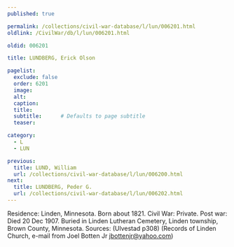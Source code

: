 ```yaml
---
published: true

permalink: /collections/civil-war-database/l/lun/006201.html
oldlink: /CivilWar/db/l/lun/006201.html

oldid: 006201

title: LUNDBERG, Erick Olson

pagelist:
  exclude: false
  order: 6201
  image: 
  alt:
  caption:
  title:
  subtitle:      # Defaults to page subtitle
  teaser:

category: 
  - L 
  - LUN

previous:
  title: LUND, William
  url: /collections/civil-war-database/l/lun/006200.html  
next:
  title: LUNDBERG, Peder G.
  url: /collections/civil-war-database/l/lun/006202.html   
---
```

Residence: Linden, Minnesota. Born about 1821. Civil War: Private. Post war: Died 20 Dec 1907. Buried in Linden Lutheran Cemetery, Linden township, Brown County, Minnesota. Sources: (Ulvestad p308) (Records of Linden Church, e-mail from Joel Botten Jr [jbottenjr@yahoo.com](mailto:jbottenjr@yahoo.com))